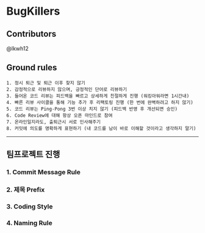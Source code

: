 # BugKillers

## Contributors
@lkwh12

## Ground rules
	1. 정시 퇴근 및 퇴근 이후 찾지 않기
	2. 감정적으로 리뷰하지 않으며, 긍정적인 단어로 리뷰하기
	3. 들어온 코드 리뷰는 피드백을 빠르고 상세하게 친절하게 진행 (워킹아워라면 1시간내)
	4. 빠른 리뷰 사이클을 통해 기능 추가 후 리팩토링 진행 (한 번에 완벽하려고 하지 않기)
	5. 코드 리뷰는 Ping-Pong 3번 이상 치지 않기 (피드백 반영 후 개선되면 승인)
	6. Code Review에 대해 항상 오픈 마인드로 참여
	7. 온라인일지라도, 출퇴근시 서로 인사해주기
	8. 커밋에 의도를 명확하게 표현하기 (내 코드를 남이 바로 이해할 것이라고 생각하지 말기)

----

## 팀프로젝트 진행

### 1. Commit Message Rule

### 2. 제목 Prefix

### 3. Coding Style

### 4. Naming Rule